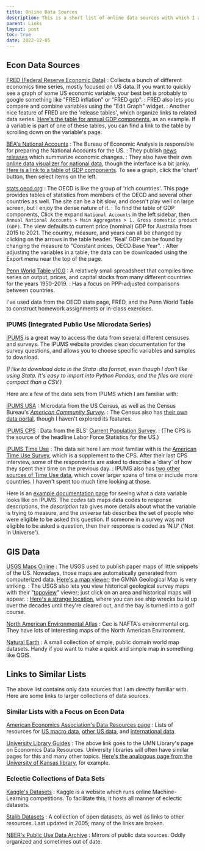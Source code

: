 ```yaml
---
title: Online Data Sources
description: This is a short list of online data sources with which I am familiar. The focus is on sources of economics data, such as IPUMS
parent: Links
layout: post
toc: true
date: 2022-12-05
---
```


## Econ Data Sources


[FRED (Federal Reserve Economic Data)](https://fred.stlouisfed.org/)
: Collects a bunch of different economics time series, mostly focused on US data. If you want to quickly see a graph of some US economic variable, your best bet is probably to google something like "FRED inflation" or "FRED gdp". 
: FRED also lets you compare and combine variables using the "Edit Graph" widget.
: Another nice feature of FRED are the 'release tables', which organize links to related data series. [Here's the table for annual GDP components](https://fred.stlouisfed.org/release/tables?rid=53&eid=41047), as an example. If a variable is part of one of these tables, you can find a link to the table by scrolling down on the variable's page.

[BEA's National Accounts](https://www.bea.gov/data)
: The Bureau of Economic Analysis is responsible for preparing the National Accounts for the US. 
: They publish [news releases](https://www.bea.gov/news/glance) which summarize economic changes.
: They also have their own [online data visualizer for national data](https://www.bea.gov/itable), though the interface is a bit janky. [Here is a link to a table of GDP components](https://apps.bea.gov/iTable/?reqid=19&step=2&isuri=1&categories=survey#eyJhcHBpZCI6MTksInN0ZXBzIjpbMSwyLDMsM10sImRhdGEiOltbImNhdGVnb3JpZXMiLCJTdXJ2ZXkiXSxbIk5JUEFfVGFibGVfTGlzdCIsIjUiXSxbIkZpcnN0X1llYXIiLCIxOTg2Il0sWyJMYXN0X1llYXIiLCIyMDIxIl0sWyJTY2FsZSIsIi05Il0sWyJTZXJpZXMiLCJBIl1dfQ==). To see a graph, click the 'chart' button, then select items on the left.

[stats.oecd.org](https://stats.oecd.org/)
: The OECD is like the group of 'rich countries'. This page provides tables of statistics from members of the OECD and several other countries as well. The site can be a bit slow, and doesn't play well on large screen, but I enjoy the dense nature of it.
: To find the table of GDP components, Click the expand `National Accounts` in the left sidebar, then `Annual National Accounts > Main Aggregates > 1. Gross domestic product (GDP)`. The view defaults to current price (nominal) GDP for Australia from 2015 to 2021. The country, measure, and years can all be changed by clicking on the arrows in the table header. 'Real' GDP can be found by changing the measure to "Constant prices, OECD Base Year".
: After adjusting the variables in a table, the data can be downloaded using the Export menu near the top of the page.

[Penn World Table v10.0](https://www.rug.nl/ggdc/productivity/pwt/)
: A relatively small spreadsheet that compiles time series on output, prices, and capital stocks from many different countries for the years 1950-2019.
: Has a focus on PPP-adjusted comparisons between countries. 

I've used data from the OECD stats page, FRED, and the Penn World Table to construct homework assignments or in-class exercises.

<!--
https://www.bls.gov/data/
https://data.worldbank.org/
https://tradingeconomics.com/
-->


### IPUMS (Integrated Public Use Microdata Series)

[IPUMS](https://www.ipums.org/)
is a great way to access the data from several different censuses and surveys.
The IPUMS website provides clean documentation for the survey questions,
and allows you to choose specific variables and samples to download.

*(I like to download data in the Stata .dta format, even though I don't like using Stata. It's easy to import into Python Pandas, and the files are more compact than a CSV.)*

<!--Although IPUMS is great, there are cases where going to the original data source is desired.
As such, I've included some links to the original surveys below as well.

[^blsexample][^blsexample]: For example, the American Time Use Survey collects 'diaries'-->

Here are a few of the data sets from IPUMS which I am familiar with:

[IPUMS USA](https://usa.ipums.org/usa-action/variables/group)
: Microdata from the US Census, as well as the Census Bureau's *[American Community Survey](https://www.census.gov/programs-surveys/acs/guidance/subjects.html)*.
: The Census also has [their own data portal](https://data.census.gov/), though I haven't explored its features.

<!--[Census quick facts](https://www.census.gov/quickfacts/fact/table/US/PST045221)-->


[IPUMS CPS](https://cps.ipums.org/cps-action/variables/group)
: Data from the BLS' [Current Population Survey](https://www.census.gov/programs-surveys/cps/data/datasets.html). 
: (The CPS is the source of the headline Labor Force Statistics for the US.)

[IPUMS Time Use](https://www.atusdata.org/atus-action/variables/group)
: The data set here I am most familiar with is the [American Time Use Survey](https://www.bls.gov/tus/#data), which is a supplement to the CPS. After their last CPS interview, some of the respondents are asked to describe a 'diary' of how they spent their time on the previous day.
: IPUMS also has [two other sources of Time Use data](https://timeuse.ipums.org/), which cover larger spans of time or include more countries. I haven't spent too much time looking at those.

Here is an [example documentation page](https://cps.ipums.org/cps-action/variables/EMPSTAT) for seeing what a data variable looks like on IPUMS.
The *codes* tab maps data codes to response descriptions, 
the *description* tab gives more details about what the variable is trying to measure, 
and the *universe* tab describes the set of people who were eligible to be asked this question. 
If someone in a survey was not eligible to be asked a question, then their response is coded as 'NIU' ('Not in Universe').



## GIS Data

[USGS Maps Online](https://www.usgs.gov/faqs/how-do-i-find-download-or-order-topographic-maps?qt-news_science_products=3#qt-news_science_products)
: The USGS used to publish paper maps of little snippets of the US. Nowadays, those maps are automatically generated from computerized data. [Here's a map viewer](https://apps.nationalmap.gov/viewer/); the GMNA Geological Map is very striking. 
: The USGS also lets you view historical geological survey maps with their "[topoview](https://ngmdb.usgs.gov/topoview/viewer/)" viewer; just click on an area and historical maps will appear. 
: [Here's a strange location](https://ngmdb.usgs.gov/topoview/viewer/#15/40.6639/-74.1003), where you can see ship wrecks build up over the decades until they're cleared out, and the bay is turned into a golf course.


[North American Environmental Atlas](http://www.cec.org/north-american-environmental-atlas/)
: Cec is NAFTA's environmental org. They have lots of interesting maps of the North American Environment.


[Natural Earth](https://www.naturalearthdata.com/)
: A small collection of simple, public domain world map datasets. Handy if you want to make a quick and simple map in something like QGIS.

<!--Weather data?-->


<!--
World Values Survey
https://www.worldvaluessurvey.org/wvs.jsp
Here's an attempt to visualize some of this data to get a "cultural distance". Seems a bit janky though.
http://culturaldistance.muth.io/
-->



## Links to Similar Lists

The above list contains only data sources that I am directly familiar with.
Here are some links to larger collections of data sources.


### Similar Lists with a Focus on Econ Data

[American Economics Association's Data Resources page](https://www.aeaweb.org/resources/data)
: Lists of resources for [US macro data](https://www.aeaweb.org/resources/data/us-macro-regional/us-macro-regional-more), [other US data](https://www.aeaweb.org/resources/data/us-other-data/us-other-data-more), and [international data](https://www.aeaweb.org/resources/data/intl/intl-more).

[University Library Guides](https://libguides.umn.edu/econdata)
: The above link goes to the UMN Library's page on Economics Data Resources. University libraries will often have similar pages for this and many other topics. [Here's the analogous page from the University of Kansas library](https://guides.lib.ku.edu/economics/web), for example.

<!--https://econdata.net/ linked above, but many of the links on the Ten Best Sites page are broken or point to strange places.-->


<!--
https://library.law.yale.edu/news/75-sources-economic-data-statistics-reports-and-commentary              *
https://www.quora.com/What-are-some-of-the-best-online-sources-for-raw-economic-data?share=1
https://guides.lib.virginia.edu/economics/data
https://economicsnetwork.ac.uk/data_sets
https://krannert.purdue.edu/centers/pcee/economics-help/economic-data-sources.php                          *
https://guides.lib.vt.edu/subject-guides/econ/data-sources
-->


### Eclectic Collections of Data Sets

[Kaggle's Datasets](https://www.kaggle.com/datasets)
: Kaggle is a website which runs online Machine-Learning competitions. To facilitate this, it hosts all manner of eclectic datasets.

[Stalib Datasets](http://lib.stat.cmu.edu/datasets/)
: A collection of open datasets, as well as links to other resources. Last updated in 2005; many of the links are broken. 

[NBER's Public Use Data Archive](https://www.nber.org/research/data?page=1&perPage=100)
: Mirrors of public data sources. Oddly organized and sometimes out of date.
